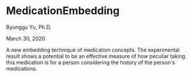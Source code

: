# MedicationEmbedding

Byunggu Yu, Ph.D.

March 30, 2020

A new embedding technique of medication concepts. The experimental result shows a potential to be an effective measure of how peculiar taking this medication is for a person considering the history of the person's medications. 
